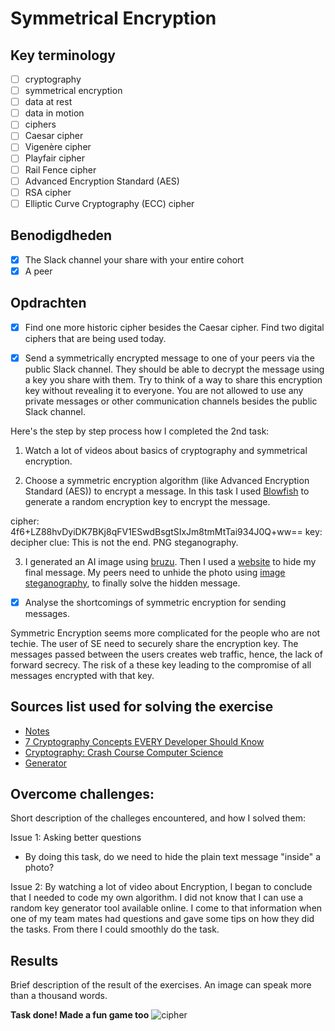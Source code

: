 # Symmetrical Encryption

## Key terminology

- [ ] cryptography
- [ ] symmetrical encryption
- [ ] data at rest
- [ ] data in motion
- [ ] ciphers
- [ ] Caesar cipher
- [ ] Vigenère cipher
- [ ] Playfair cipher
- [ ] Rail Fence cipher
- [ ] Advanced Encryption Standard (AES)
- [ ] RSA cipher
- [ ] Elliptic Curve Cryptography (ECC) cipher

## Benodigdheden

- [x] The Slack channel your share with your entire cohort
- [x] A peer

## Opdrachten

- [x] Find one more historic cipher besides the Caesar cipher. Find two digital ciphers that are being used today.

- [x] Send a symmetrically encrypted message to one of your peers via the public Slack channel. They should be able to decrypt the message using a key you share with them. Try to think of a way to share this encryption key without revealing it to everyone. You are not allowed to use any private messages or other communication channels besides the public Slack channel.

Here's the step by step process how I completed the 2nd task:

1. Watch a lot of videos about basics of cryptography and symmetrical encryption.

2. Choose a symmetric encryption algorithm (like Advanced Encryption Standard (AES)) to encrypt a message. In this task I used [Blowfish](http://sladex.org/blowfish.js/) to generate a random encryption key to encrypt the message.

cipher: 4f6+LZ88hvDyiDK7BKj8qFV1ESwdBsgtSIxJm8tmMtTai934J0Q+ww==
key: decipher
clue: This is not the end. PNG steganography.

3. I generated an AI image using [bruzu](https://bruzu.com/demos/ai-image-generator-from-text). Then I used a [website](https://incoherency.co.uk/image-steganography/#unhide) to hide my final message. My peers need to unhide the photo using [image steganography](https://incoherency.co.uk/image-steganography/), to finally solve the hidden message.

- [x] Analyse the shortcomings of symmetric encryption for sending messages.

Symmetric Encryption seems more complicated for the people who are not techie. The user of SE need to securely share the encryption key. The messages passed between the users creates web traffic, hence, the lack of forward secrecy. The risk of a these key leading to the compromise of all messages encrypted with that key.

## Sources list used for solving the exercise

- [Notes](https://docs.google.com/document/d/1kr8jHxB2h0V1FQlj9B0YxTeSRYdq_yKb/edit#)
- [7 Cryptography Concepts EVERY Developer Should Know](https://www.youtube.com/watch?v=NuyzuNBFWxQ)
- [Cryptography: Crash Course Computer Science](https://www.youtube.com/watch?v=jhXCTbFnK8o&pp=ygUtdHdvIGRpZ2l0YWwgY2lwaGVycyB0aGF0IGFyZSBiZWluZyB1c2VkIHRvZGF5)
- [Generator](https://www.devglan.com/online-tools/rsa-encryption-decryption)

## Overcome challenges:

Short description of the challeges encountered, and how I solved them:

Issue 1: Asking better questions

- By doing this task, do we need to hide the plain text message "inside" a photo?

Issue 2: By watching a lot of video about Encryption, I began to conclude that I needed to code my own algorithm. I did not know that I can use a random key generator tool available online. I come to that information when one of my team mates had questions and gave some tips on how they did the tasks. From there I could smoothly do the task.

## Results

Brief description of the result of the exercises. An image can speak more than a thousand words.

**Task done! Made a fun game too**
![cipher](https://github.com/techgrounds/techgrounds-anj-dtmr/blob/main/00_includes/week-3-includes/sec-04-result.png)

